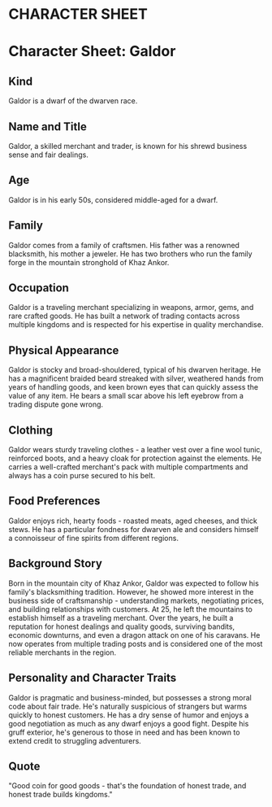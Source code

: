 # CHARACTER SHEET

# Character Sheet: Galdor

## Kind
Galdor is a dwarf of the dwarven race.

## Name and Title
Galdor, a skilled merchant and trader, is known for his shrewd business sense and fair dealings.

## Age
Galdor is in his early 50s, considered middle-aged for a dwarf.

## Family
Galdor comes from a family of craftsmen. His father was a renowned blacksmith, his mother a jeweler. He has two brothers who run the family forge in the mountain stronghold of Khaz Ankor.

## Occupation
Galdor is a traveling merchant specializing in weapons, armor, gems, and rare crafted goods. He has built a network of trading contacts across multiple kingdoms and is respected for his expertise in quality merchandise.

## Physical Appearance
Galdor is stocky and broad-shouldered, typical of his dwarven heritage. He has a magnificent braided beard streaked with silver, weathered hands from years of handling goods, and keen brown eyes that can quickly assess the value of any item. He bears a small scar above his left eyebrow from a trading dispute gone wrong.

## Clothing
Galdor wears sturdy traveling clothes - a leather vest over a fine wool tunic, reinforced boots, and a heavy cloak for protection against the elements. He carries a well-crafted merchant's pack with multiple compartments and always has a coin purse secured to his belt.

## Food Preferences
Galdor enjoys rich, hearty foods - roasted meats, aged cheeses, and thick stews. He has a particular fondness for dwarven ale and considers himself a connoisseur of fine spirits from different regions.

## Background Story
Born in the mountain city of Khaz Ankor, Galdor was expected to follow his family's blacksmithing tradition. However, he showed more interest in the business side of craftsmanship - understanding markets, negotiating prices, and building relationships with customers. At 25, he left the mountains to establish himself as a traveling merchant. Over the years, he built a reputation for honest dealings and quality goods, surviving bandits, economic downturns, and even a dragon attack on one of his caravans. He now operates from multiple trading posts and is considered one of the most reliable merchants in the region.

## Personality and Character Traits
Galdor is pragmatic and business-minded, but possesses a strong moral code about fair trade. He's naturally suspicious of strangers but warms quickly to honest customers. He has a dry sense of humor and enjoys a good negotiation as much as any dwarf enjoys a good fight. Despite his gruff exterior, he's generous to those in need and has been known to extend credit to struggling adventurers.

## Quote
"Good coin for good goods - that's the foundation of honest trade, and honest trade builds kingdoms."